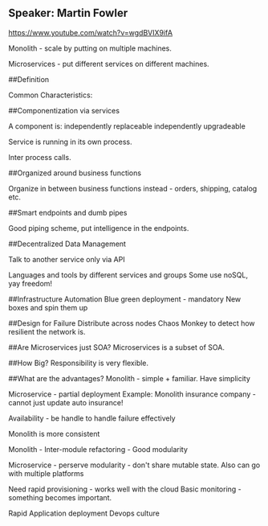 Speaker: Martin Fowler
----------------------
https://www.youtube.com/watch?v=wgdBVIX9ifA

Monolith - scale by putting on multiple machines.


Microservices - put different services on different machines.

##Definition

Common Characteristics:

##Componentization via services

A component is:
independently replaceable
independently upgradeable

Service is running in its own process.

Inter process calls.

##Organized around business functions

Organize in between business functions instead - orders, shipping, catalog etc.

##Smart endpoints and dumb pipes

Good piping scheme, put intelligence in the endpoints.

##Decentralized Data Management

Talk to another service only via API

Languages and tools by different services and groups
Some use noSQL, yay freedom!

##Infrastructure Automation
Blue green deployment - mandatory
New boxes and spin them up

##Design for Failure
Distribute across nodes
Chaos Monkey to detect how resilient the network is.

##Are Microservices just SOA?
Microservices is a subset of SOA.

##How Big?
Responsibility is very flexible.

##What are the advantages?
Monolith - simple + familiar.
Have simplicity

Microservice - partial deployment
Example: Monolith insurance company - cannot just update auto insurance!

Availability - be handle to handle failure effectively

Monolith is more consistent

Monolith - Inter-module refactoring - Good modularity

Microservice - perserve modularity - don't share mutable state.
Also can go with multiple platforms

Need rapid provisioning - works well with the cloud
Basic monitoring - something becomes important.

Rapid Application deployment
Devops culture
